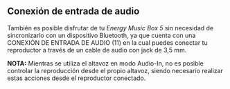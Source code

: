 
## Conexión de entrada de audio

También es posible disfrutar de tu *Energy Music Box 5* sin necesidad de sincronizarlo con un dispositivo Bluetooth, ya que cuenta con una CONEXIÓN DE ENTRADA DE AUDIO (11) en la cual puedes conectar tu reproductor a través de un cable de audio con jack de 3,5 mm.

**NOTA:** Mientras se utiliza el altavoz en modo  Audio-In, no es posible controlar la reproducción desde el propio altavoz, siendo necesario realizar estas acciones desde el reproductor conectado.



